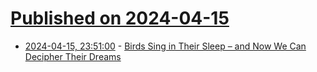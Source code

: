 # [Published on 2024-04-15](index.md)

* [2024-04-15, 23:51:00](https://soylentnews.org/article.pl?sid=24/04/15/1356244&from=rss) - [Birds Sing in Their Sleep – and Now We Can Decipher Their Dreams](https://soylentnews.org/article.pl?sid=24/04/15/1356244&from=rss)
